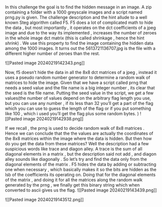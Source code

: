 In this challenge the goal is to find the hidden message in an image. A zip containing a folder with a 1000 greyscale images and a script named prng.py is given. The challenge description and the hint allude to a well known Steg algorithm called F5. F5 does a lot of complicated math to hide the data , but most importantly , it operates on the dct coefficients of a jpeg image and due to the way its implemented , increases the number of zeroes in the whole image dct matrix (this is called shrinkage , hence the hint *shrink*) . We use this property to find the image containing the hidden data among the 1000 images. It turns out the 5613721136707.jpg is the file with a different higher number of zeroes than the rest. 

![[Pasted image 20240219142343.png]]

Now, f5 doesn’t hide the data in all the 8x8 dct matrices of a jpeg , instead it uses a pseudo random number generator to determine a random walk of matrices to hide the image. Given that we have a script called prng that needs a seed value and the file name is a big integer number , its clear that the seed is the file name. Putting the seed value in the script, we get a few values(the number of values depend on the arbitrary flag length you use, but you can use any number , if its less than 32 you’ll get a part of the flag which you can use to guess the length of the flag or if you put something like 100 , which i used you’ll get the flag plus some random bytes. )
![[Pasted image 20240219142938.png]]


If we recall , the prng is used to decide random walk of 8x8 matrices . Hence we can conclude that the the values are actually the coordinates of the 8x8 matrices within the image where the data is hidden. But then how do you get the data from these matrices? Well the description had a few suspicious words like trace and diagon alley. A trace is the sum of all diagonal elements in a matrix , but the description said not add , and diagon alley sounds like diagonally . So let’s try and find the data only from the diagonal elements of the matrix . F5 hides the data by adding or subtracting one when necessary , which basically makes it so the bits are hidden as the lsb of the coefficients its operating on. Doing that for the diagonal elements of the matrix , and doing it for all the matrices along the random walk generated by the prng , we finally get this binary string which when converted to ascii gives us the flag.
![[Pasted image 20240219143439.png]]

![[Pasted image 20240219143512.png]]